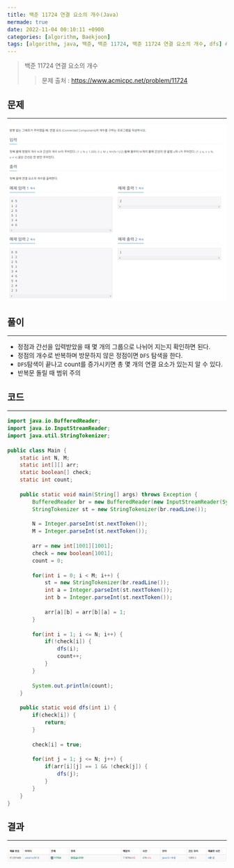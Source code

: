 ```yaml
---
title: 백준 11724 연결 요소의 개수(Java)
mermade: true
date: 2022-11-04 00:10:11 +0900
categories: [algorithm, Baekjoon]
tags: [algorithm, java, 백준, 백준 11724, 백준 11724 연결 요소의 개수, dfs] # TAG names should always be lowercase
---
```

>백준 11724 연결 요소의 개수
>> 문제 출처 : <https://www.acmicpc.net/problem/11724>


## 문제
---
![백준](/assets/img/BOJ/11724.PNG)

## 풀이
---
- 정점과 간선을 입력받았을 때 몇 개의 그룹으로 나뉘어 지는지 확인하면 된다.
- 정점의 개수로 반복하며 방문하지 않은 정점이면 ```DFS``` 탐색을 한다.
- ```DFS```탐색이 끝나고 count를 증가시키면 총 몇 개의 연결 요소가 있는지 알 수 있다.
- 반복문 돌릴 때 범위 주의

## 코드
---
```java
import java.io.BufferedReader;
import java.io.InputStreamReader;
import java.util.StringTokenizer;

public class Main {
	static int N, M;
	static int[][] arr;
	static boolean[] check;
	static int count;
	
	public static void main(String[] args) throws Exception {
		BufferedReader br = new BufferedReader(new InputStreamReader(System.in));
		StringTokenizer st = new StringTokenizer(br.readLine());
		
		N = Integer.parseInt(st.nextToken());
		M = Integer.parseInt(st.nextToken());
		
		arr = new int[1001][1001];
		check = new boolean[1001];
		count = 0;
		
		for(int i = 0; i < M; i++) {
			st = new StringTokenizer(br.readLine());
			int a = Integer.parseInt(st.nextToken());
			int b = Integer.parseInt(st.nextToken());
			
			arr[a][b] = arr[b][a] = 1;
		}
		
		for(int i = 1; i <= N; i++) {
			if(!check[i]) {
				dfs(i);
				count++;
			}
		}
		
		System.out.println(count);
	}
	
	public static void dfs(int i) {
		if(check[i]) {
			return;
		}
		
		check[i] = true;
		
		for(int j = 1; j <= N; j++) {
			if(arr[i][j] == 1 && !check[j]) {
				dfs(j);
			}
		}
	}
}
```

## 결과
---
![백준](/assets/img/BOJ/11724_result.PNG)